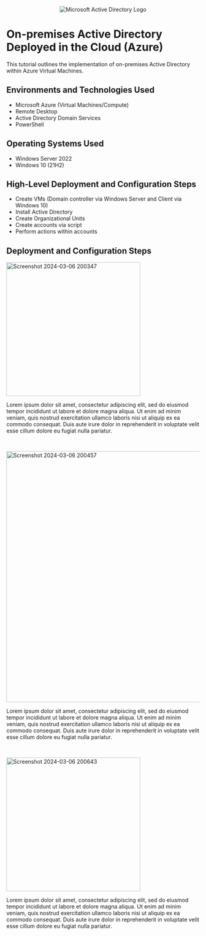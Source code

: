 <p align="center">
<img src="https://i.imgur.com/pU5A58S.png" alt="Microsoft Active Directory Logo"/>
</p>

<h1>On-premises Active Directory Deployed in the Cloud (Azure)</h1>
This tutorial outlines the implementation of on-premises Active Directory within Azure Virtual Machines.<br />




<h2>Environments and Technologies Used</h2>

- Microsoft Azure (Virtual Machines/Compute)
- Remote Desktop
- Active Directory Domain Services
- PowerShell

<h2>Operating Systems Used </h2>

- Windows Server 2022
- Windows 10 (21H2)

<h2>High-Level Deployment and Configuration Steps</h2>

- Create VMs (Domain controller via Windows Server and Client via Windows 10)
- Install Active Directory
- Create Organizational Units
- Create accounts via script
- Perform actions within accounts
  

<h2>Deployment and Configuration Steps</h2>

<p>
<img width="349" alt="Screenshot 2024-03-06 200347" src="https://github.com/marcusgumbs/activedirectory/assets/162270050/1363c22d-d892-4924-a665-bde51e170a4e">

</p>
<p>
Lorem ipsum dolor sit amet, consectetur adipiscing elit, sed do eiusmod tempor incididunt ut labore et dolore magna aliqua. Ut enim ad minim veniam, quis nostrud exercitation ullamco laboris nisi ut aliquip ex ea commodo consequat. Duis aute irure dolor in reprehenderit in voluptate velit esse cillum dolore eu fugiat nulla pariatur.
</p>
<br />

<p>
<img width="655" alt="Screenshot 2024-03-06 200457" src="https://github.com/marcusgumbs/activedirectory/assets/162270050/381ec6ea-63e2-4797-af72-24629c514581">

</p>
<p>
Lorem ipsum dolor sit amet, consectetur adipiscing elit, sed do eiusmod tempor incididunt ut labore et dolore magna aliqua. Ut enim ad minim veniam, quis nostrud exercitation ullamco laboris nisi ut aliquip ex ea commodo consequat. Duis aute irure dolor in reprehenderit in voluptate velit esse cillum dolore eu fugiat nulla pariatur.
</p>
<br />

<p>
<img width="349" alt="Screenshot 2024-03-06 200643" src="https://github.com/marcusgumbs/activedirectory/assets/162270050/33ca519e-763c-46b1-927a-c18b00990d7b">

</p>
<p>
Lorem ipsum dolor sit amet, consectetur adipiscing elit, sed do eiusmod tempor incididunt ut labore et dolore magna aliqua. Ut enim ad minim veniam, quis nostrud exercitation ullamco laboris nisi ut aliquip ex ea commodo consequat. Duis aute irure dolor in reprehenderit in voluptate velit esse cillum dolore eu fugiat nulla pariatur.
</p>
<br />
